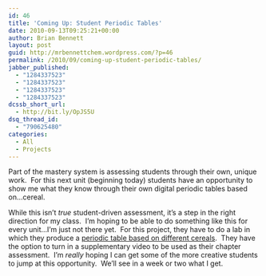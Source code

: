 ```yaml
---
id: 46
title: 'Coming Up: Student Periodic Tables'
date: 2010-09-13T09:25:21+00:00
author: Brian Bennett
layout: post
guid: http://mrbennettchem.wordpress.com/?p=46
permalink: /2010/09/coming-up-student-periodic-tables/
jabber_published:
  - "1284337523"
  - "1284337523"
  - "1284337523"
  - "1284337523"
dcssb_short_url:
  - http://bit.ly/OpJS5U
dsq_thread_id:
  - "790625480"
categories:
  - All
  - Projects
---
```

Part of the mastery system is assessing students through their own, unique work.  For this next unit (beginning today) students have an opportunity to show me what they know through their own digital periodic tables based on&#8230;cereal.

While this isn&#8217;t _true_ student-driven assessment, it&#8217;s a step in the right direction for my class.  I&#8217;m hoping to be able to do something like this for every unit&#8230;I&#8217;m just not there yet.  For this project, they have to do a lab in which they produce a [periodic table based on different cereals](https://drive.google.com/open?id=1CEINMlx7xphIXfSf_SCpjkvWtZ3O4AkyGQQyd5uDZns).  They have the option to turn in a supplementary video to be used as their chapter assessment.  I&#8217;m _really_ hoping I can get some of the more creative students to jump at this opportunity.  We&#8217;ll see in a week or two what I get.